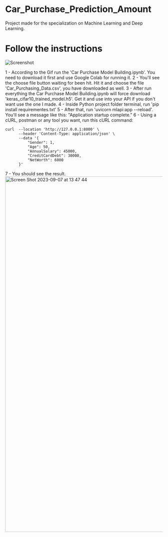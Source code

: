 # Car_Purchase_Prediction_Amount
Project made for the specialization on Machine Learning and Deep Learning.

# Follow the instructions

 ![Screenshot](Instructions.gif)

 1 - According to the Gif run the 'Car Purchase Model Building.ipynb'. You need to download it first and use Google Colab for running it.
 2 - You'll see the choose file button waiting for been hit. Hit it and choose the file 'Car_Purchasing_Data.csv', you have downloaded as well.
 3 - After run everything the Car Purchase Model Building.ipynb will force download 'keras_cifar10_trained_model.h5'. Get it and use into your API if you don't want use the one I made.
 4 - Inside Python project folder terminal, run 'pip install requirementes.txt'
 5 - After that, run 'uvicorn mlapi:app --reload'. You'll see a message like this: "Application startup complete."
 6 - Using a cURL, postman or any tool you want, run this cURL command:
  ```
  curl  --location 'http://127.0.0.1:8000' \
        --header 'Content-Type: application/json' \
        --data '{
            "Gender": 1,
            "Age": 50,
            "AnnualSalary": 45000,
            "CreditCardDebt": 30000,
            "NetWorth": 6000
        }'
  ```
7 - You should see the result.
<img width="1136" alt="Screen Shot 2023-09-07 at 13 47 44" src="https://github.com/renatomateusx/Car_Purchase_Prediction_Amount/assets/4579323/44fb00e5-da3c-4435-b619-743ad76802d2">

